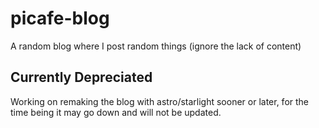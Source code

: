 # picafe-blog

A random blog where I post random things (ignore the lack of content)

## Currently Depreciated 
Working on remaking the blog with astro/starlight sooner or later, for the time being it may go down and will not be updated.

